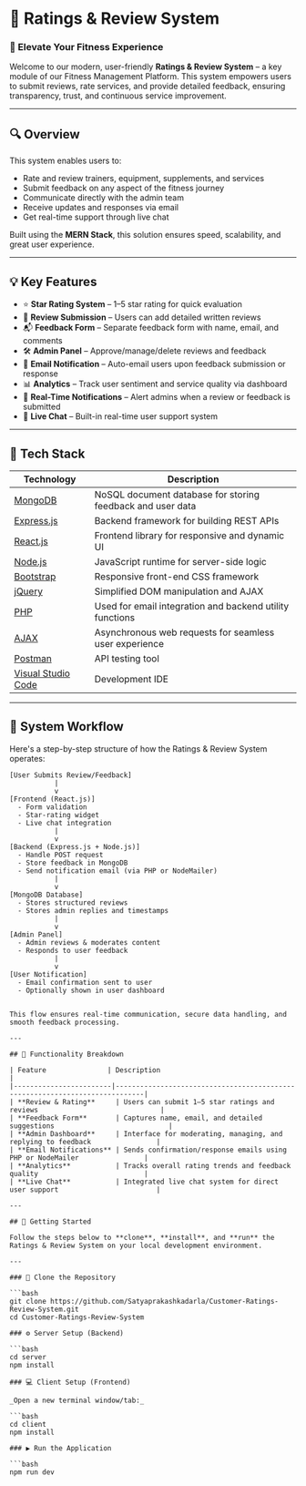 # 💬 Ratings & Review System

### 🌟 Elevate Your Fitness Experience  
Welcome to our modern, user-friendly **Ratings & Review System** – a key module of our Fitness Management Platform. This system empowers users to submit reviews, rate services, and provide detailed feedback, ensuring transparency, trust, and continuous service improvement.

---

## 🔍 Overview

This system enables users to:

- Rate and review trainers, equipment, supplements, and services
- Submit feedback on any aspect of the fitness journey
- Communicate directly with the admin team
- Receive updates and responses via email
- Get real-time support through live chat

Built using the **MERN Stack**, this solution ensures speed, scalability, and great user experience.

---

## 💡 Key Features

- ⭐ **Star Rating System** – 1–5 star rating for quick evaluation
- 📝 **Review Submission** – Users can add detailed written reviews
- 📬 **Feedback Form** – Separate feedback form with name, email, and comments
- 🛠️ **Admin Panel** – Approve/manage/delete reviews and feedback
- 📧 **Email Notification** – Auto-email users upon feedback submission or response
- 📊 **Analytics** – Track user sentiment and service quality via dashboard
- 🔔 **Real-Time Notifications** – Alert admins when a review or feedback is submitted
- 💬 **Live Chat** – Built-in real-time user support system

---

## 🧰 Tech Stack

| Technology     | Description                                      |
|----------------|--------------------------------------------------|
| [MongoDB](https://www.mongodb.com/)        | NoSQL document database for storing feedback and user data  |
| [Express.js](https://expressjs.com/)       | Backend framework for building REST APIs                    |
| [React.js](https://reactjs.org/)           | Frontend library for responsive and dynamic UI              |
| [Node.js](https://nodejs.org/)             | JavaScript runtime for server-side logic                    |
| [Bootstrap](https://getbootstrap.com/)     | Responsive front-end CSS framework                          |
| [jQuery](https://jquery.com/)              | Simplified DOM manipulation and AJAX                        |
| [PHP](https://www.php.net/)                | Used for email integration and backend utility functions     |
| [AJAX](https://developer.mozilla.org/en-US/docs/Web/Guide/AJAX)  | Asynchronous web requests for seamless user experience      |
| [Postman](https://www.postman.com/)        | API testing tool                                            |
| [Visual Studio Code](https://code.visualstudio.com/) | Development IDE                                     |

---

## 🔄 System Workflow

Here's a step-by-step structure of how the Ratings & Review System operates:

```text
[User Submits Review/Feedback]
           |
           v
[Frontend (React.js)]
  - Form validation
  - Star-rating widget
  - Live chat integration
           |
           v
[Backend (Express.js + Node.js)]
  - Handle POST request
  - Store feedback in MongoDB
  - Send notification email (via PHP or NodeMailer)
           |
           v
[MongoDB Database]
  - Stores structured reviews
  - Stores admin replies and timestamps
           |
           v
[Admin Panel]
  - Admin reviews & moderates content
  - Responds to user feedback
           |
           v
[User Notification]
  - Email confirmation sent to user
  - Optionally shown in user dashboard


This flow ensures real-time communication, secure data handling, and smooth feedback processing.

---

## 📌 Functionality Breakdown

| Feature               | Description                                                                 |
|------------------------|-----------------------------------------------------------------------------|
| **Review & Rating**     | Users can submit 1–5 star ratings and reviews                              |
| **Feedback Form**       | Captures name, email, and detailed suggestions                            |
| **Admin Dashboard**     | Interface for moderating, managing, and replying to feedback                |
| **Email Notifications** | Sends confirmation/response emails using PHP or NodeMailer                |
| **Analytics**           | Tracks overall rating trends and feedback quality                          |
| **Live Chat**           | Integrated live chat system for direct user support                        |

---

## 🚀 Getting Started

Follow the steps below to **clone**, **install**, and **run** the Ratings & Review System on your local development environment.

---

### 🔁 Clone the Repository

```bash
git clone https://github.com/Satyaprakashkadarla/Customer-Ratings-Review-System.git
cd Customer-Ratings-Review-System

### ⚙️ Server Setup (Backend)

```bash
cd server
npm install

### 💻 Client Setup (Frontend)

_Open a new terminal window/tab:_

```bash
cd client
npm install

### ▶️ Run the Application

```bash
npm run dev



